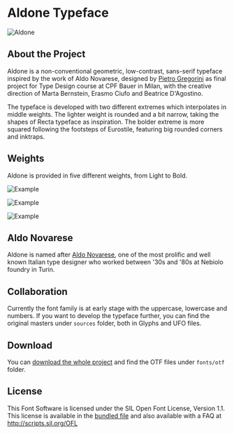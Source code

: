 # Aldone Typeface

![Aldone](https://www.pietrogregorini.com/_portfolio/assets/media/aldone-cover.png)

## About the Project
Aldone is a non-conventional geometric, low-contrast, sans-serif typeface inspired by the work of Aldo Novarese, designed by [Pietro Gregorini](https://www.pietrogregorini.com) as final project for Type Design course at CPF Bauer in Milan, with the creative direction of Marta Bernstein, Erasmo Ciufo and Beatrice D'Agostino.

The typeface is developed with two different extremes which interpolates in middle weights. The lighter weight is rounded and a bit narrow, taking the shapes of Recta typeface as inspiration. The bolder extreme is more squared following the footsteps of Eurostile, featuring big rounded corners and inktraps.

## Weights
Aldone is provided in five different weights, from Light to Bold.

![Example](https://www.pietrogregorini.com/_portfolio/assets/media/aldone-weights.png)

![Example](https://www.pietrogregorini.com/_portfolio/assets/media/aldone-paragraph.png)

![Example](https://www.pietrogregorini.com/_portfolio/assets/media/aldone-inktraps.png)

## Aldo Novarese
Aldone is named after [Aldo Novarese](https://en.wikipedia.org/wiki/Aldo_Novarese), one of the most prolific and well known Italian type designer who worked between '30s and '80s at Nebiolo foundry in Turin.

## Collaboration
Currently the font family is at early stage with the uppercase, lowercase and numbers. If you want to develop the typeface further, you can find the original masters under `sources` folder, both in Glyphs and UFO files.

## Download
You can [download the whole project](https://github.com/pietrogregorini/aldone/archive/master.zip) and find the OTF files under `fonts/otf` folder.

## License
This Font Software is licensed under the SIL Open Font License, Version 1.1.\
This license is available in the [bundled file](https://github.com/pietrogregorini/aldone/blob/master/OFL.txt) and also available with a FAQ at http://scripts.sil.org/OFL
